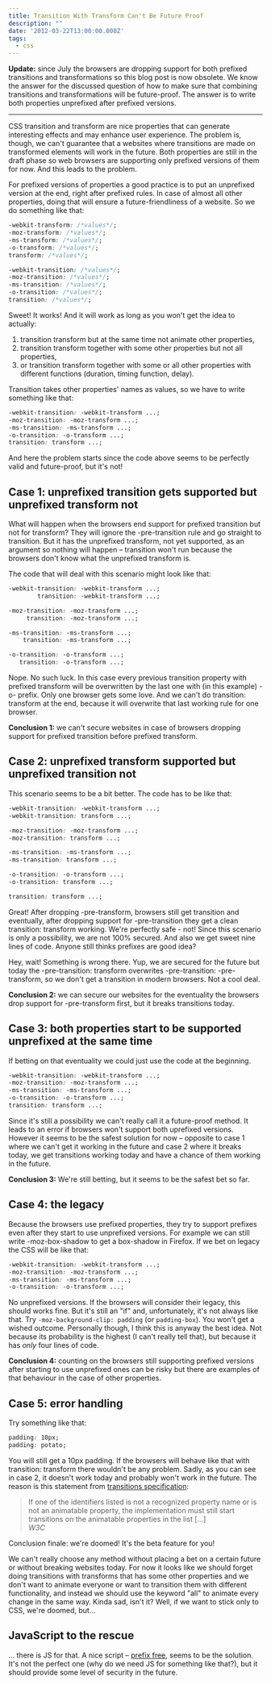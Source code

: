```yaml
---
title: Transition With Transform Can't Be Future Proof
description: ""
date: '2012-03-22T13:00:00.000Z'
tags: 
  - css
---
```


**Update:** since July the browsers are dropping support for both prefixed transitions and transformations so this blog post is now obsolete. We know the answer for the discussed question of how to make sure that combining transitions and transformations will be future-proof. The answer is to write both properties unprefixed after prefixed versions.

---

CSS transition and transform are nice properties that can generate interesting effects and may enhance user experience. The problem is, though, we can't guarantee that a websites where transitions are made on transformed elements will work in the future. Both properties are still in the draft phase so web browsers are supporting only prefixed versions of them for now. And this leads to the problem.

For prefixed versions of properties a good practice is to put an unprefixed version at the end, right after prefixed rules. In case of almost all other properties, doing that will ensure a future-friendliness of a website. So we do something like that:

```css
-webkit-transform: /*values*/;
-moz-transform: /*values*/;
-ms-transform: /*values*/;
-o-transform: /*values*/;
transform: /*values*/;

-webkit-transition: /*values*/;
-moz-transition: /*values*/;
-ms-transition: /*values*/;
-o-transition: /*values*/;
transition: /*values*/;
```

Sweet! It works! And it will work as long as you won't get the idea to actually:

1.  transition transform but at the same time not animate other properties,
2.  transition transform together with some other properties but not all properties,
3.  or transition transform together with some or all other properties with different functions (duration, timing function, delay).

Transition takes other properties' names as values, so we have to write something like that:

```css
-webkit-transition: -webkit-transform ...;
-moz-transition: -moz-transform ...;
-ms-transition: -ms-transform ...;
-o-transition: -o-transform ...;
transition: transform ...;
```

And here the problem starts since the code above seems to be perfectly valid and future-proof, but it's not!

## Case 1: unprefixed transition gets supported but unprefixed transform not

What will happen when the browsers end support for prefixed transition but not for transform? They will ignore the -pre-transition rule and go straight to transition. But it has the unprefixed transform, not yet supported, as an argument so nothing will happen – transition won't run because the browsers don't know what the unprefixed transform is.

The code that will deal with this scenario might look like that:

```css
-webkit-transition: -webkit-transform ...;
        transition: -webkit-transform ...;

-moz-transition: -moz-transform ...;
     transition: -moz-transform ...;

-ms-transition: -ms-transform ...;
    transition: -ms-transform ...;

-o-transition: -o-transform ...;
   transition: -o-transform ...;
```

Nope. No such luck. In this case every previous transition property with prefixed transform will be overwritten by the last one with (in this example) -o- prefix. Only one browser gets some love. And we can't do transition: transform at the end, because it will overwrite that last working rule for one browser.

**Conclusion 1:** we can't secure websites in case of browsers dropping support for prefixed transition before prefixed transform.

## Case 2: unprefixed transform supported but unprefixed transition not

This scenario seems to be a bit better. The code has to be like that:

```css
-webkit-transition: -webkit-transform ...;
-webkit-transition: transform ...;

-moz-transition: -moz-transform ...;
-moz-transition: transform ...;

-ms-transition: -ms-transform ...;
-ms-transition: transform ...;

-o-transition: -o-transform ...;
-o-transition: transform ...;

transition: transform ...;
```

Great! After dropping -pre-transform, browsers still get transition and eventually, after dropping support for -pre-transition they get a clean transition: transform working. We're perfectly safe - not! Since this scenario is only a possibility, we are not 100% secured. And also we get sweet nine lines of code. Anyone still thinks prefixes are good idea?

Hey, wait! Something is wrong there. Yup, we are secured for the future but today the -pre-transition: transform overwrites -pre-transition: -pre-transform, so we don't get a transition in modern browsers. Not a cool deal.

**Conclusion 2:** we can secure our websites for the eventuality the browsers drop support for -pre-transform first, but it breaks transitions today.

## Case 3: both properties start to be supported unprefixed at the same time

If betting on that eventuality we could just use the code at the beginning.

```css
-webkit-transition: -webkit-transform ...;
-moz-transition: -moz-transform ...;
-ms-transition: -ms-transform ...;
-o-transition: -o-transform ...;
transition: transform ...;
```

Since it's still a possibility we can't really call it a future-proof method. It leads to an error if browsers won't support both uprefixed versions. However it seems to be the safest solution for now – opposite to case 1 where we can't get it working in the future and case 2 where it breaks today, we get transitions working today and have a chance of them working in the future.

**Conclusion 3:** We're still betting, but it seems to be the safest bet so far.

## Case 4: the legacy

Because the browsers use prefixed properties, they try to support prefixes even after they start to use unprefixed versions. For example we can still write -moz-box-shadow to get a box-shadow in Firefox. If we bet on legacy the CSS will be like that:

```css
-webkit-transition: -webkit-transform ...;
-moz-transition: -moz-transform ...;
-ms-transition: -ms-transform ...;
-o-transition: -o-transform ...;
```

No unprefixed versions. If the browsers will consider their legacy, this should works fine. But it's still an "if" and, unfortunately, it's not always like that. Try `-moz-background-clip: padding` (or `padding-box`). You won't get a wished outcome. Personally though, I think this is anyway the best idea. Not because its probability is the highest (I can't really tell that), but because it has _only_ four lines of code.

**Conclusion 4:** counting on the browsers still supporting prefixed versions after starting to use unprefixed ones can be risky but there are examples of that behaviour in the case of other properties.

## Case 5: error handling

Try something like that:

```css
padding: 10px;
padding: potato;
```

You will still get a 10px padding. If the browsers will behave like that with transition: transform there wouldn't be any problem. Sadly, as you can see in case 2, it doesn't work today and probably won't work in the future. The reason is this statement from [transitions specification](http://www.w3.org/TR/css3-transitions/#transition-property):

> If one of the identifiers listed is not a recognized property name or is not an animatable property, the implementation must still start transitions on the animatable properties in the list […]  
> <cite>W3C</cite>

Conclusion finale: we're doomed! It's the beta feature for you!

We can't really choose any method without placing a bet on a certain future or without breaking websites today. For now it looks like we should forget doing transitions with transforms that has some other properties and we don't want to animate everyone or want to transition them with different functionality, and instead we should use the keyword "all" to animate every change in the same way. Kinda sad, isn't it? Well, if we want to stick only to CSS, we're doomed, but…

## JavaScript to the rescue

… there is JS for that. A nice script – [prefix free](http://leaverou.github.com/prefixfree/), seems to be the solution. It's not the perfect one (why do we need JS for something like that?), but it should provide some level of security in the future.
